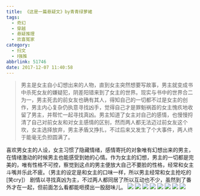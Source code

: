 ```yaml
---
title: 《这是一篇悬疑文》by青青绿萝裙
tags:
  - 奇幻
  - 穿越
  - 悬疑推理
  - 欢喜冤家
category:
  - 扫文
  - Ⅰ强推
abbrlink: 51746
date: 2017-12-07 11:40:58
---
```

<meta name="referrer" content="no-referrer" />

> 男主是女主自小幻想出来的人物，直到女主突然想要写故事，男主就变成书中杀死女友的嫌疑犯，阴差阳错来到了女主的世界。现实与书中的世界合二为一，男主死去的前女友也确有其人，得知自己的一切都不过是女主的创作，男主内心复杂仍执意寻找凶手，觉得自己才是罪魁祸首的女主愧疚地收留了男主，并帮忙一起寻找真凶。男主知道了女主对自己的感情，也慢慢捋清了自己对前女友和对女主感情的区别，然而两人都无法迈过前女友这个坎，女主选择放弃，男主矛盾又挣扎，不过后来又发生了个大事件，两人终于能毫无负担圆满了。
<!-- more -->


喜欢男女主的人设，女主习惯了隐藏情绪，感情寄托的对象唯有幻想出来的男主，在情绪激动的时候男主也能感受到她的心情。作为女主的幻想，男主的一切都是完美的，唯有性格不可控，察觉到这点的男主便放大自己不要脸的性格，经常和女主斗嘴并乐此不疲。（男主的设定是和女主的口味一样，所以男主经常和女主抢吃的[笑cry]）
剧情以寻找真凶为主，不过两人都同居了所以互动也不少，虽然到了番外才在一起，但前面怎么看都能咂摸出一股甜味儿。
![](https://wx3.sinaimg.cn/mw690/0069kFhhgy1fm844krvmkj30yi1pcqv5.jpg)
![](https://wx3.sinaimg.cn/mw690/0069kFhhgy1fm844n6lfkj30yi1pcqv5.jpg)
![](https://wx3.sinaimg.cn/mw690/0069kFhhgy1fm844puipij30yi1pcqv5.jpg)
![](https://wx1.sinaimg.cn/mw690/0069kFhhgy1fm844solcyj30yi1pcqv5.jpg)
![](https://wx3.sinaimg.cn/mw690/0069kFhhgy1fm844vc800j30yi1pcqv5.jpg)
![](https://wx1.sinaimg.cn/mw690/0069kFhhgy1fm844xxw0kj30yi1pcnpd.jpg)
![](https://wx1.sinaimg.cn/mw690/0069kFhhgy1fm844zyfkoj30yi1pcqp0.jpg)
![](https://wx1.sinaimg.cn/mw690/0069kFhhgy1fm8451xj9oj30yi1pcaw2.jpg)